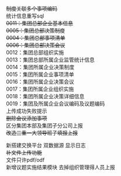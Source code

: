 ~~制度关联多个事项编码~~   
统计信息重写sql   
~~0011：集团总部企业基本信息~~   
~~0005：集团总部决策制度~~    
~~0004：集团总部事项清单~~   
~~0006：集团总部决策会议~~   
0012：集团总部组织实施    
0013：集团总部所属企业监管统计信息     
0014：集团所属企业决策制度     
0015：集团所属企业事项清单        
0016：集团所属企业决策会议      
0017：集团所属企业组织实施       
0018：集团所属企业决策详细信息   
0019：集团及所属企业会议编码及议题编码  
上传成功失败提示  
~~删除会议添加事项~~     
区分集团本部及集团子分公司上报      
~~改造三重一大领导班子填报上报~~     
     

  
新搭建交换平台 双数据源 显示日志   
~~补文件上传功能~~   
文件只许pdf/odf   
新增议题实施结果模块 
去掉组织管理得人员上报